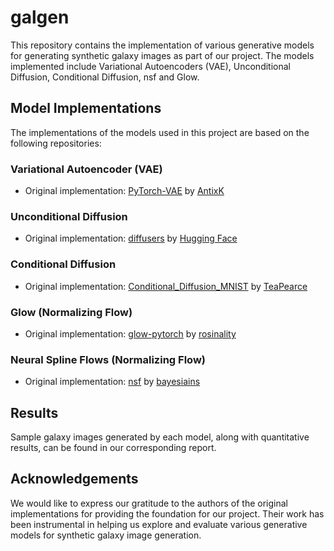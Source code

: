 # galgen

This repository contains the implementation of various generative models for generating synthetic galaxy images as part of our project. The models implemented include Variational Autoencoders (VAE), Unconditional Diffusion, Conditional Diffusion, nsf and Glow.

## Model Implementations

The implementations of the models used in this project are based on the following repositories:

### Variational Autoencoder (VAE)

- Original implementation: [PyTorch-VAE](https://github.com/AntixK/PyTorch-VAE) by [AntixK](https://github.com/AntixK)

### Unconditional Diffusion

- Original implementation: [diffusers](https://github.com/huggingface/diffusers) by [Hugging Face](https://github.com/huggingface)

### Conditional Diffusion

- Original implementation: [Conditional_Diffusion_MNIST](https://github.com/TeaPearce/Conditional_Diffusion_MNIST) by [TeaPearce](https://github.com/TeaPearce)

### Glow (Normalizing Flow)

- Original implementation: [glow-pytorch](https://github.com/rosinality/glow-pytorch) by [rosinality](https://github.com/rosinality)

### Neural Spline Flows (Normalizing Flow)

- Original implementation: [nsf](https://github.com/bayesiains/nsf) by [bayesiains](https://github.com/bayesiains)

## Results

Sample galaxy images generated by each model, along with quantitative results, can be found in our corresponding report.

## Acknowledgements

We would like to express our gratitude to the authors of the original implementations for providing the foundation for our project. Their work has been instrumental in helping us explore and evaluate various generative models for synthetic galaxy image generation.

